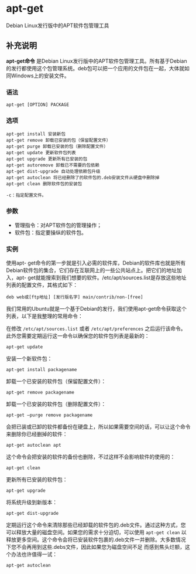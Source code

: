 #  apt-get

Debian Linux发行版中的APT软件包管理工具

##  补充说明

**apt-get命令** 是Debian
Linux发行版中的APT软件包管理工具。所有基于Debian的发行都使用这个包管理系统。deb包可以把一个应用的文件包在一起，大体就如同Windows上的安装文件。

###  语法

    
    
    apt-get [OPTION] PACKAGE
    

###  选项

    
    
    apt-get install 安装新包
    apt-get remove 卸载已安装的包（保留配置文件）
    apt-get purge 卸载已安装的包（删除配置文件）
    apt-get update 更新软件包列表
    apt-get upgrade 更新所有已安装的包
    apt-get autoremove 卸载已不需要的包依赖
    apt-get dist-upgrade 自动处理依赖包升级
    apt-get autoclean 将已经删除了的软件包的.deb安装文件从硬盘中删除掉
    apt-get clean 删除软件包的安装包
    
    -c：指定配置文件。
    

###  参数

  * 管理指令：对APT软件包的管理操作； 
  * 软件包：指定要操纵的软件包。 

###  实例

使用apt-
get命令的第一步就是引入必需的软件库，Debian的软件库也就是所有Debian软件包的集合，它们存在互联网上的一些公共站点上。把它们的地址加入，apt-
get就能搜索到我们想要的软件。/etc/apt/sources.list是存放这些地址列表的配置文件，其格式如下：

    
    
    deb web或[ftp地址] [发行版名字] main/contrib/non-[free]
    

我们常用的Ubuntu就是一个基于Debian的发行，我们使用apt-get命令获取这个列表，以下是我整理的常用命令：

在修改 ` /etc/apt/sources.list ` 或者 ` /etc/apt/preferences `
之后运行该命令。此外您需要定期运行这一命令以确保您的软件包列表是最新的：

    
    
    apt-get update
    

安装一个新软件包：

    
    
    apt-get install packagename
    

卸载一个已安装的软件包（保留配置文件）：

    
    
    apt-get remove packagename
    

卸载一个已安装的软件包（删除配置文件）：

    
    
    apt-get –purge remove packagename
    

会把已装或已卸的软件都备份在硬盘上，所以如果需要空间的话，可以让这个命令来删除你已经删掉的软件：

    
    
    apt-get autoclean apt
    

这个命令会把安装的软件的备份也删除，不过这样不会影响软件的使用的：

    
    
    apt-get clean
    

更新所有已安装的软件包：

    
    
    apt-get upgrade
    

将系统升级到新版本：

    
    
    apt-get dist-upgrade
    

定期运行这个命令来清除那些已经卸载的软件包的.deb文件。通过这种方式，您可以释放大量的磁盘空间。如果您的需求十分迫切，可以使用 ` apt-get
clean ` 以释放更多空间。这个命令会将已安装软件包裹的.deb文件一并删除。大多数情况下您不会再用到这些.debs文件，因此如果您为磁盘空间不足
而感到焦头烂额，这个办法也许值得一试：

    
    
    apt-get autoclean
    

